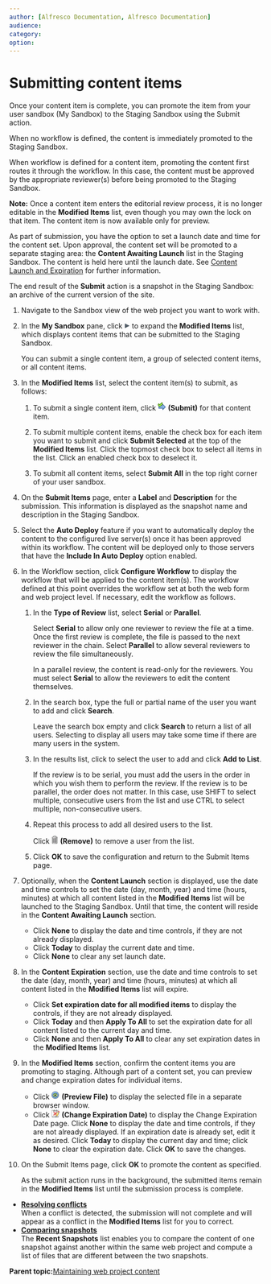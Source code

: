 ```yaml
---
author: [Alfresco Documentation, Alfresco Documentation]
audience: 
category: 
option: 
---
```


# Submitting content items

Once your content item is complete, you can promote the item from your user sandbox \(My Sandbox\) to the Staging Sandbox using the Submit action.

When no workflow is defined, the content is immediately promoted to the Staging Sandbox.

When workflow is defined for a content item, promoting the content first routes it through the workflow. In this case, the content must be approved by the appropriate reviewer\(s\) before being promoted to the Staging Sandbox.

**Note:** Once a content item enters the editorial review process, it is no longer editable in the **Modified Items** list, even though you may own the lock on that item. The content item is now available only for preview.

As part of submission, you have the option to set a launch date and time for the content set. Upon approval, the content set will be promoted to a separate staging area: the **Content Awaiting Launch** list in the Staging Sandbox. The content is held here until the launch date. See [Content Launch and Expiration](../concepts/cuh-wcm-intro.md) for further information.

The end result of the **Submit** action is a snapshot in the Staging Sandbox: an archive of the current version of the site.

1.  Navigate to the Sandbox view of the web project you want to work with.

2.  In the **My Sandbox** pane, click ![Expand](../images/im-expand.png) to expand the **Modified Items** list, which displays content items that can be submitted to the Staging Sandbox.

    You can submit a single content item, a group of selected content items, or all content items.

3.  In the **Modified Items** list, select the content item\(s\) to submit, as follows:

    1.  To submit a single content item, click ![Submit](../images/im-submit.png) **\(Submit\)** for that content item.

    2.  To submit multiple content items, enable the check box for each item you want to submit and click **Submit Selected** at the top of the **Modified Items** list. Click the topmost check box to select all items in the list. Click an enabled check box to deselect it.

    3.  To submit all content items, select **Submit All** in the top right corner of your user sandbox.

4.  On the **Submit Items** page, enter a **Label** and **Description** for the submission. This information is displayed as the snapshot name and description in the Staging Sandbox.

5.  Select the **Auto Deploy** feature if you want to automatically deploy the content to the configured live server\(s\) once it has been approved within its workflow. The content will be deployed only to those servers that have the **Include In Auto Deploy** option enabled.

6.  In the Workflow section, click **Configure Workflow** to display the workflow that will be applied to the content item\(s\). The workflow defined at this point overrides the workflow set at both the web form and web project level. If necessary, edit the workflow as follows.

    1.  In the **Type of Review** list, select **Serial** or **Parallel**.

        Select **Serial** to allow only one reviewer to review the file at a time. Once the first review is complete, the file is passed to the next reviewer in the chain. Select **Parallel** to allow several reviewers to review the file simultaneously.

        In a parallel review, the content is read-only for the reviewers. You must select **Serial** to allow the reviewers to edit the content themselves.

    2.  In the search box, type the full or partial name of the user you want to add and click **Search**.

        Leave the search box empty and click **Search** to return a list of all users. Selecting to display all users may take some time if there are many users in the system.

    3.  In the results list, click to select the user to add and click **Add to List**.

        If the review is to be serial, you must add the users in the order in which you wish them to perform the review. If the review is to be parallel, the order does not matter. In this case, use SHIFT to select multiple, consecutive users from the list and use CTRL to select multiple, non-consecutive users.

    4.  Repeat this process to add all desired users to the list.

        Click ![Remove](../images/im-delete.png) **\(Remove\)** to remove a user from the list.

    5.  Click **OK** to save the configuration and return to the Submit Items page.

7.  Optionally, when the **Content Launch** section is displayed, use the date and time controls to set the date \(day, month, year\) and time \(hours, minutes\) at which all content listed in the **Modified Items** list will be launched to the Staging Sandbox. Until that time, the content will reside in the **Content Awaiting Launch** section.

    -   Click **None** to display the date and time controls, if they are not already displayed.
    -   Click **Today** to display the current date and time.
    -   Click **None** to clear any set launch date.
8.  In the **Content Expiration** section, use the date and time controls to set the date \(day, month, year\) and time \(hours, minutes\) at which all content listed in the **Modified Items** list will expire.

    -   Click **Set expiration date for all modified items** to display the controls, if they are not already displayed.
    -   Click **Today** and then **Apply To All** to set the expiration date for all content listed to the current day and time.
    -   Click **None** and then **Apply To All** to clear any set expiration dates in the **Modified Items** list.
9.  In the **Modified Items** section, confirm the content items you are promoting to staging. Although part of a content set, you can preview and change expiration dates for individual items.

    -   Click ![Preview File](../images/im-preview.png) **\(Preview File\)** to display the selected file in a separate browser window.
    -   Click ![Change Expiration Date](../images/im-expiredate.png) **\(Change Expiration Date\)** to display the Change Expiration Date page. Click **None** to display the date and time controls, if they are not already displayed. If an expiration date is already set, edit it as desired. Click **Today** to display the current day and time; click **None** to clear the expiration date. Click **OK** to save the changes.
10. On the Submit Items page, click **OK** to promote the content as specified.

    As the submit action runs in the background, the submitted items remain in the **Modified Items** list until the submission process is complete.


-   **[Resolving conflicts](../tasks/tuh-wcm-conflict-resolve.md)**  
When a conflict is detected, the submission will not complete and will appear as a conflict in the **Modified Items** list for you to correct.
-   **[Comparing snapshots](../tasks/tuh-wcm-snapshot-compare.md)**  
The **Recent Snapshots** list enables you to compare the content of one snapshot against another within the same web project and compute a list of files that are different between the two snapshots.

**Parent topic:**[Maintaining web project content](../concepts/cuh-wcm-content.md)

